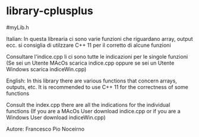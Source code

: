 # library-cplusplus

#myLib.h


Italian:
In questa librearia ci sono varie funzioni che riguardano array, output ecc. si consiglia di utilzzare C++ 11 per il corretto di alcune funzioni

Consultare l'indice.cpp li ci sono tutte le indicazioni per le singole funzioni 
(Se sei un Utente MAcOs scarica indice.cpp oppure se sei un Utente Windows scarica indiceWin.cpp)

English:
In this library there are various functions that concern arrays, outputs, etc. It is recommended to use C++ 11 for the correctness of some functions

Consult the index.cpp there are all the indications for the individual functions
(If you are a MAcOs User download indice.cpp or if you are a Windows User download indiceWin.cpp)

Autore: Francesco Pio Noceirno
